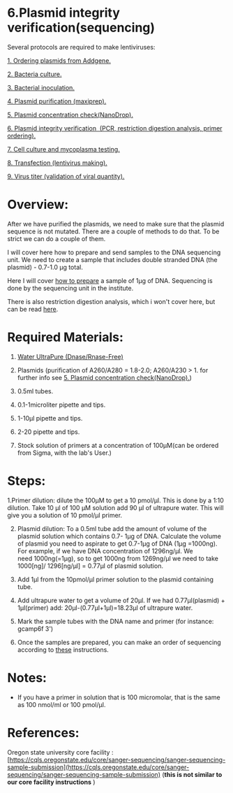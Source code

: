 
6.Plasmid integrity verification(sequencing)
=========================================================

Several protocols are required to make lentiviruses:

[1.  Ordering plasmids from Addgene.](https://github.com/NeuralSyntaxLab/lab-handbook/blob/main/Chemichals%2C%20Solutions%2C%20Dlutions%2C%20and%20Reagents/lentivirus%20production%20protocols/1.ordering%20plasmids%20from%20Addgene.md)
    
[2.  Bacteria culture.](https://github.com/NeuralSyntaxLab/lab-handbook/blob/main/Chemichals%2C%20Solutions%2C%20Dlutions%2C%20and%20Reagents/lentivirus%20production%20protocols/2.bacteria%20culture.md)
    
[3.  Bacterial inoculation.](https://github.com/NeuralSyntaxLab/lab-handbook/blob/main/Chemichals%2C%20Solutions%2C%20Dlutions%2C%20and%20Reagents/lentivirus%20production%20protocols/3.bacterial%20inoculation.md)
    
[4.  Plasmid purification (maxiprep).](https://github.com/NeuralSyntaxLab/lab-handbook/blob/main/Chemichals%2C%20Solutions%2C%20Dlutions%2C%20and%20Reagents/lentivirus%20production%20protocols/4.%20plasmid%20purification.md)
    
[5.  Plasmid concentration check(NanoDrop).](https://github.com/NeuralSyntaxLab/lab-handbook/blob/main/Chemichals%2C%20Solutions%2C%20Dlutions%2C%20and%20Reagents/lentivirus%20production%20protocols/5.%20plasmid%20concentration%20check.md)
    
[6.  Plasmid integrity verification  (PCR, restriction digestion analysis, primer ordering).](https://github.com/NeuralSyntaxLab/lab-handbook/blob/main/Chemichals%2C%20Solutions%2C%20Dlutions%2C%20and%20Reagents/lentivirus%20production%20protocols/6.plasmid%20integrity%20verification(sequencing).md)
    
[7.  Cell culture and mycoplasma testing.](https://github.com/NeuralSyntaxLab/lab-handbook/blob/main/Chemichals%2C%20Solutions%2C%20Dlutions%2C%20and%20Reagents/lentivirus%20production%20protocols/7.HEK%20293T%20cells%20split%20and%20maintenance.md)
    
[8. Transfection (lentivirus making).](https://github.com/NeuralSyntaxLab/lab-handbook/blob/main/Chemichals%2C%20Solutions%2C%20Dlutions%2C%20and%20Reagents/lentivirus%20production%20protocols/8.Transfection.md)
    
[9.  Virus titer (validation of viral quantity).](https://github.com/NeuralSyntaxLab/lab-handbook/blob/main/Chemichals,%20Solutions,%20Dlutions,%20and%20Reagents/lentivirus%20production%20protocols/9.virus%20titer%20(validation%20of%20viral%20quantity).md)
    

  

Overview:
=========

After we have purified the plasmids, we need to make sure that the plasmid sequence is not mutated. There are a couple of methods to do that. To be strict we can do a couple of them.

I will cover here how to prepare and send samples to the DNA sequencing unit. We need to create a sample that includes double stranded DNA (the plasmid) - 0.7-1.0 µg total.

Here I will cover [how to prepare](http://www.weizmann.ac.il/LS_CoreFacilities/dna-sequencing/sample-preparation) a sample of 1µg of DNA. Sequencing is done by the sequencing unit in the institute.

There is also restriction digestion analysis, which i won't cover here, but can be read [here](https://www.addgene.org/protocols/restriction-digest/).

  

Required Materials:
===================

1.  [Water UltraPure (Dnase/Rnase-Free)](https://www1.weizmann.ac.il/rechesh/warehouse-catalog/search-results?searchText=020043336&type=1&fromIndex=1&toIndex=50&)
    
2.  Plasmids (purification of A260/A280 = 1.8-2.0; A260/A230 > 1. for further info see [5.  Plasmid concentration check(NanoDrop).](https://github.com/NeuralSyntaxLab/lab-handbook/blob/main/Chemichals%2C%20Solutions%2C%20Dlutions%2C%20and%20Reagents/lentivirus%20production%20protocols/5.%20plasmid%20concentration%20check.md))
    
3.  0.5ml tubes.
    
4.  0.1-1microliter pipette and tips.
    
5.  1-10µl pipette and tips.
    
6.  2-20 pipette and tips.
    
7.  Stock solution of primers at a concentration of 100µM(can be ordered from Sigma, with the lab's User.)
    

Steps:
======

1.Primer dilution: dilute the 100µM to get a 10 pmol/µl. This is done by a 1:10 dilution. Take 10 µl of 100 µM solution add 90 µl of ultrapure water. 
  This will give you a solution of 10 pmol/µl primer.
  
2. Plasmid dilution: To a 0.5ml tube add the amount of volume of the plasmid solution which contains 0.7- 1µg of DNA.
    Calculate the volume of plasmid you need to aspirate to get 0.7-1µg of DNA (1µg =1000ng). For example, if we have DNA concentration of 1296ng/µl. 
    We need 1000ng(=1µg), so to get 1000ng from 1269ng/µl we need to take  1000\[ng\]/ 1296\[ng/µl\] = 0.77µl of plasmid solution.
    
3. Add 1µl from the 10pmol/µl primer solution to the plasmid containing tube.

4. Add ultrapure water to get a volume of 20µl.
    If we had 0.77µl(plasmid) + 1µl(primer) add: 20µl-(0.77µl+1µl)=18.23µl of ultrapure water.
5. Mark the sample tubes with the DNA name and primer (for instance: gcamp6f 3')

6. Once the samples are prepared, you can make an order of sequencing according to [these](http://www.weizmann.ac.il/LS_CoreFacilities/dna-sequencing/how-order) instructions.
    

Notes:
======

* If you have a primer in solution that is 100 micromolar, that is the same as 100 nmol/ml or 100 pmol/µl.
   

References:
===========

Oregon state university core facility :[https://cqls.oregonstate.edu/core/sanger-sequencing/sanger-sequencing-sample-submission](https://cqls.oregonstate.edu/core/sanger-sequencing/sanger-sequencing-sample-submission) (**this is not similar to our core facility instructions** )
